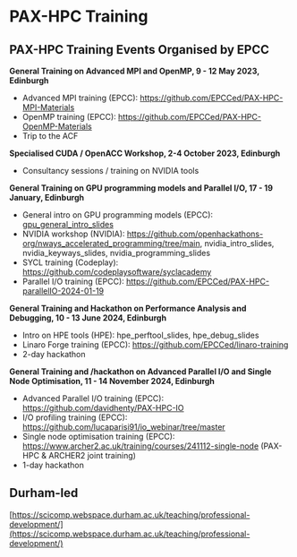 # PAX-HPC Training

## PAX-HPC Training Events Organised by EPCC

**General Training on Advanced MPI and OpenMP, 9 - 12 May 2023, Edinburgh**
- Advanced MPI training (EPCC): https://github.com/EPCCed/PAX-HPC-MPI-Materials
- OpenMP training (EPCC): https://github.com/EPCCed/PAX-HPC-OpenMP-Materials
- Trip to the ACF

**Specialised CUDA / OpenACC Workshop, 2-4 October 2023, Edinburgh**
- Consultancy sessions / training on NVIDIA tools

**General Training on GPU programming models and Parallel I/O, 17 - 19 January, Edinburgh**
- General intro on GPU programming models (EPCC): [gpu_general_intro_slides](training_slides/pax-hpc-gpu-general-intro-epcc.pdf)
- NVIDIA workshop (NVIDIA): https://github.com/openhackathons-org/nways_accelerated_programming/tree/main, nvidia_intro_slides, nvidia_keyways_slides, nvidia_programming_slides
- SYCL training (Codeplay): https://github.com/codeplaysoftware/syclacademy
- Parallel I/O training (EPCC): https://github.com/EPCCed/PAX-HPC-parallelIO-2024-01-19

**General Training and Hackathon on Performance Analysis and Debugging, 10 - 13 June 2024, Edinburgh**
 - Intro on HPE tools (HPE): hpe_perftool_slides, hpe_debug_slides
 - Linaro Forge training (EPCC): https://github.com/EPCCed/linaro-training
 - 2-day hackathon

**General Training and /hackathon on Advanced Parallel I/O and Single Node Optimisation, 11 - 14 November 2024, Edinburgh**
 - Advanced Parallel I/O training (EPCC): https://github.com/davidhenty/PAX-HPC-IO
 - I/O profiling training (EPCC): https://github.com/lucaparisi91/io_webinar/tree/master
 - Single node optimisation training (EPCC): https://www.archer2.ac.uk/training/courses/241112-single-node (PAX-HPC & ARCHER2 joint training)
 - 1-day hackathon

## Durham-led

[https://scicomp.webspace.durham.ac.uk/teaching/professional-development/](https://scicomp.webspace.durham.ac.uk/teaching/professional-development/)
